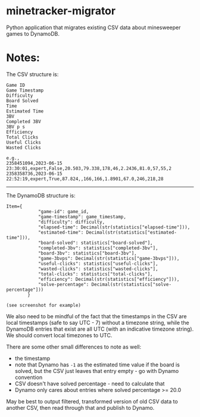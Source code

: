 # minetracker-migrator
Python application that migrates existing CSV data about minesweeper games to DynamoDB.

# Notes:
The CSV structure is:
```
Game ID
Game Timestamp
Difficulty
Board Solved
Time
Estimated Time
3BV
Completed 3BV
3BV p s
Efficiency
Total Clicks
Useful Clicks
Wasted Clicks

e.g.,
2358451094,2023-06-15 23:30:01,expert,False,20.503,79.338,178,46,2.2436,81.0,57,55,2
2358358736,2023-06-15 22:52:19,expert,True,87.824,,166,166,1.8901,67.0,246,218,28
```

---

The DynamoDB structure is:
```
Item={
            "game-id": game_id,
            "game-timestamp": game_timestamp,
            "difficulty": difficulty,
            "elapsed-time": Decimal(str(statistics["elapsed-time"])),
            "estimated-time": Decimal(str(statistics["estimated-time"])),
            "board-solved": statistics["board-solved"],
            "completed-3bv": statistics["completed-3bv"],
            "board-3bv": statistics["board-3bv"],
            "game-3bvps": Decimal(str(statistics["game-3bvps"])),
            "useful-clicks": statistics["useful-clicks"],
            "wasted-clicks": statistics["wasted-clicks"],
            "total-clicks": statistics["total-clicks"],
            "efficiency": Decimal(str(statistics["efficiency"])),
            "solve-percentage": Decimal(str(statistics["solve-percentage"]))
        }

(see screenshot for example)
```

We also need to be mindful of the fact that the timestamps in the CSV are local timestamps (safe to say UTC - 7) without a timezone string, while the DynamoDB entries that exist are all UTC (with an indicative timezone string). We should convert local timezones to UTC.

There are some other small differences to note as well:
- the timestamp
- note that Dynamo has `-1` as the estimated time value if the board is solved, but the CSV just leaves that entry empty - go with Dynamo convention
- CSV doesn't have solved percentage - need to calculate that
- Dynamo only cares about entries where solved percentage >= 20.0

May be best to output filtered, transformed version of old CSV data to another CSV, then read through that and publish to Dynamo.
